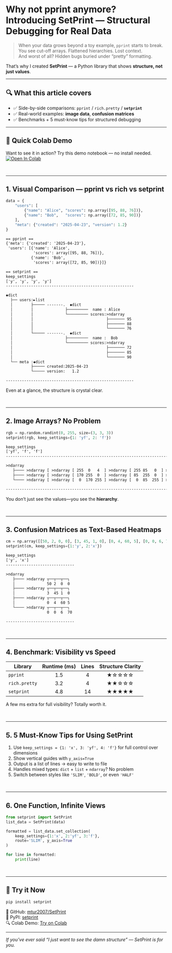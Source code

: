 
# Why not pprint anymore? Introducing SetPrint — Structural Debugging for Real Data

> When your data grows beyond a toy example, `pprint` starts to break.  
> You see cut-off arrays. Flattened hierarchies. Lost context.  
> And worst of all? Hidden bugs buried under “pretty” formatting.

That’s why I created **SetPrint** — a Python library that shows **structure, not just values**.

---

## 🔍 What this article covers

- ✅ Side-by-side comparisons: `pprint` / `rich.pretty` / **`setprint`**
- ✅ Real-world examples: **image data**, **confusion matrices**
- ✅ Benchmarks + 5 must-know tips for structured debugging

---

## 🧪 Quick Colab Demo

Want to see it in action? Try this demo notebook — no install needed.  
[![Open In Colab](https://colab.research.google.com/assets/colab-badge.svg)](https://colab.research.google.com/drive/1Qs3xgB7pWxmOPtsWonyj29r1VMDwo6KF?usp=sharing)

<br>

---

## 1. Visual Comparison — pprint vs rich vs setprint

```python
data = {
    "users": [
        {"name": "Alice", "scores": np.array([95, 88, 76])},
        {"name": "Bob",   "scores": np.array([72, 85, 90])}
    ],
    "meta": {"created": "2025-04-23", "version": 1.2}
}
```

```txt
== pprint ==
{'meta': {'created': '2025-04-23'},
 'users': [{'name': 'Alice',
            'scores': array([95, 88, 76])},
           {'name': 'Bob',
            'scores': array([72, 85, 90])}]}
```

```txt
== setprint ==
keep_settings
['y', 'y', 'y', 'y']
--------------------------------------------------------

◆dict 
  ├── users:►list 
  │        ├───── -------.  ◆dict    
  │        │              ├─────────  name : Alice   
  │        │              └───────── scores:>ndarray 
  │        │                                ├─────── 95 
  │        │                                ├─────── 88 
  │        │                                └─────── 76 
  │        └───── -------.  ◆dict    
  │                       ├─────────  name :  Bob    
  │                       └───────── scores:>ndarray 
  │                                         ├─────── 72 
  │                                         ├─────── 85 
  │                                         └─────── 90 
  └── meta :◆dict 
           ├───── created:2025-04-23 
           └───── version:   1.2     

--------------------------------------------------------
```


Even at a glance, the structure is crystal clear.

<br>

---

## 2. Image Arrays? No Problem

```python
rgb = np.random.randint(0, 255, size=(3, 3, 3))
setprint(rgb, keep_settings={1: 'yf', 2: 'f'})
```
```txt
keep_settings
['yf', 'f', 'f']
-------------------------------------------------------------------------------------------------

>ndarray 
   ├──── >ndarray [ >ndarray [ 255  0   4  ] >ndarray [ 255 85   0  ] >ndarray [ 255 170  0  ] ] 
   ├──── >ndarray [ >ndarray [ 170 255  0  ] >ndarray [ 85  255  0  ] >ndarray [  0  255  4  ] ] 
   └──── >ndarray [ >ndarray [  0  170 255 ] >ndarray [  0  85  255 ] >ndarray [  4   0  255 ] ] 

-------------------------------------------------------------------------------------------------
```

You don’t just see the values—you see the **hierarchy**.

<br>

---

## 3. Confusion Matrices as Text-Based Heatmaps

```python
cm = np.array([[50, 2, 0, 0], [3, 45, 1, 0], [0, 4, 60, 5], [0, 0, 6, 70]])
setprint(cm, keep_settings={1:'y', 2:'x'})
```
~~~txt
keep_settings
['y', 'x']
------------------------------

>ndarray 
   ├──── >ndarray ┬──┬──┬──┐
   │              50 2  0  0  
   ├──── >ndarray ┬──┬──┬──┐
   │              3  45 1  0  
   ├──── >ndarray ┬──┬──┬──┐
   │              0  4  60 5  
   └──── >ndarray ┬──┬──┬──┐
                  0  0  6  70 

------------------------------
~~~

<br>

---

## 4. Benchmark: Visibility vs Speed

| Library         | Runtime (ms) | Lines | Structure Clarity |
|-----------------|:------------:|:-----:|:------------------:|
| `pprint`        |      1.5     |   4   |       ★☆☆☆☆        |
| `rich.pretty`   |      3.2     |   4   |       ★★☆☆☆        |
| `setprint`      |      4.8     |  14   |       ★★★★★        |

A few ms extra for full visibility? Totally worth it.

<br>

---

## 5. 5 Must-Know Tips for Using SetPrint

1. Use `keep_settings = {1: 'x', 3: 'yf', 4: 'f'}` for full control over dimensions  
2. Show vertical guides with `y_axis=True`  
3. Output is a list of lines → easy to write to file  
4. Handles mixed types: `dict` + `list` + `ndarray`? No problem  
5. Switch between styles like `'SLIM'`, `'BOLD'`, or even `'HALF'`

<br>

---

## 6. One Function, Infinite Views

```python
from setprint import SetPrint
list_data = SetPrint(data)

formatted = list_data.set_collection(
    keep_settings={1:'x', 2:'yf', 3:'f'},
    route='SLIM', y_axis=True
)

for line in formatted:
    print(line)
```

<br>

---

## 🚀 Try it Now

```bash
pip install setprint
```

📎 GitHub: [mtur2007/SetPrint](https://github.com/mtur2007/SetPrint)  
📘 PyPI: [setprint](https://pypi.org/project/setprint/)  
🔍 Colab Demo: [Try on Colab](https://colab.research.google.com/drive/1Qs3xgB7pWxmOPtsWonyj29r1VMDwo6KF?usp=sharing)

---

*If you’ve ever said “I just want to see the damn structure” — SetPrint is for you.*
